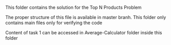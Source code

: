 This folder contains the solution for the Top N Products Problem


The proper structure of this file is available in master branh. This folder only contains main files only for verifying the code


Content of task 1 can be accessed in Average-Calculator folder inside this folder
